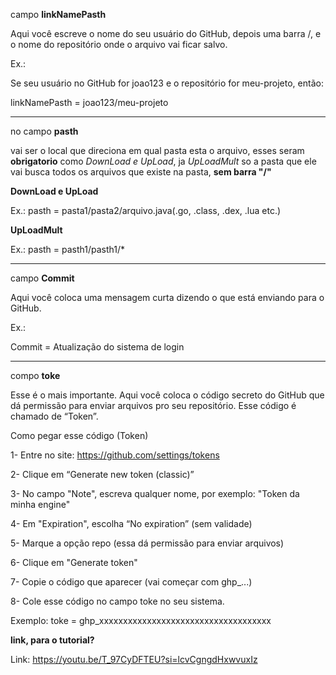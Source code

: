 campo **linkNamePasth**
  
 Aqui você escreve o nome do seu usuário do GitHub, depois uma barra /, e o nome do repositório onde o arquivo vai ficar salvo.
 
Ex.:

Se seu usuário no GitHub for joao123 e o repositório for meu-projeto, então:

linkNamePasth = joao123/meu-projeto

------------------------------------------------------------------------------------------------

no campo **pasth**
   
   vai ser o local que direciona em qual pasta esta o arquivo, esses seram **obrigatorio** como *DownLoad e UpLoad*, ja *UpLoadMult* so a pasta que ele vai busca todos os arquivos que existe na pasta, **sem barra "/"**

  **DownLoad e UpLoad**
  
  Ex.: pasth = pasta1/pasta2/arquivo.java(.go, .class, .dex, .lua etc.)

  **UpLoadMult**
  
  Ex.: pasth = pasth1/pasth1/*

------------------------------------------------------------------------------------------------
  
campo **Commit**

  Aqui você coloca uma mensagem curta dizendo o que está enviando para o GitHub.
  
 Ex.:
 
Commit = Atualização do sistema de login

------------------------------------------------------------------------------------------------
  
 compo **toke**

Esse é o mais importante.
Aqui você coloca o código secreto do GitHub que dá permissão para enviar arquivos pro seu repositório. Esse código é chamado de “Token”.

Como pegar esse código (Token)

  1- Entre no site: https://github.com/settings/tokens

  2- Clique em “Generate new token (classic)”

  3- No campo "Note", escreva qualquer nome, por exemplo: "Token da minha engine"

  4- Em "Expiration", escolha “No expiration” (sem validade)

  5- Marque a opção repo (essa dá permissão para enviar arquivos)

  6- Clique em "Generate token"

  7- Copie o código que aparecer (vai começar com ghp_...)

  8- Cole esse código no campo toke no seu sistema.

Exemplo:
toke = ghp_xxxxxxxxxxxxxxxxxxxxxxxxxxxxxxxxxxxx

   **link, para o tutorial?**
   
   Link:  https://youtu.be/T_97CyDFTEU?si=lcvCgngdHxwvuxIz
   
   
